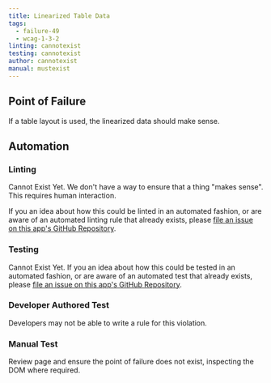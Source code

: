 ```yaml
---
title: Linearized Table Data
tags:
  - failure-49
  - wcag-1-3-2
linting: cannotexist
testing: cannotexist
author: cannotexist
manual: mustexist
---
```


## Point of Failure
If a table layout is used, the linearized data should make sense.

## Automation

### Linting

Cannot Exist Yet. We don't have a way to ensure that a thing "makes sense". This requires human interaction.

If you an idea about how this could be linted in an automated fashion, or are aware of an automated linting rule that already exists, please [file an issue on this app's GitHub Repository](https://github.com/MelSumner/a11y-automation/issues).

### Testing

Cannot Exist Yet. If you an idea about how this could be tested in an automated fashion, or are aware of an automated test that already exists, please [file an issue on this app's GitHub Repository](https://github.com/MelSumner/a11y-automation/issues).

### Developer Authored Test
Developers may not be able to write a rule for this violation.

### Manual Test
Review page and ensure the point of failure does not exist, inspecting the DOM where required.
